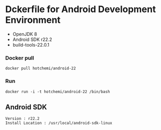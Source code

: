 
Dckerfile for Android Development Environment
===========

 * OpenJDK 8
 * Android SDK r22.2
 * build-tools-22.0.1

### Docker pull

    docker pull hotchemi/android-22

### Run

    docker run -i -t hotchemi/android-22 /bin/bash

## Android SDK

    Version : r22.2
    Install Location : /usr/local/android-sdk-linux
